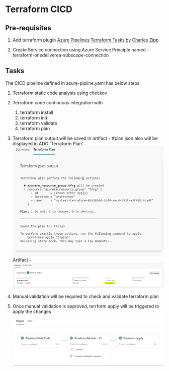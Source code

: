 # Terraform CICD

## Pre-requisites

1. Add terraform plugin [Azure Pipelines Terraform Tasks by Charles Zipp](https://marketplace.visualstudio.com/items?itemName=charleszipp.azure-pipelines-tasks-terraform)

2. Create Service connection using Azure Service Principle named - terraform-onedeliverea-subscope-connection

## Tasks

The CICD pipeline defined in azure-pipline.yaml has below steps

1. Terraform static code analysis using checkov

2. Terraform code continuous integration with
   1. terraform install
   2. terraform init
   3. terraform validate
   4. terraform plan 

3. Terraform plan output will be saved in artifact - tfplan.json also will be displayed in ADO 'Terraform Plan'
![image info](./images/terraform_plan.PNG)
Artifact - 
![image info](./images/artifact.PNG)
   
1. Manual validation will be required to check and validate terraform plan 

2. Once manual validation is approved, terrform apply will be triggered to apply the changes
![image info](./images/stages.PNG)
